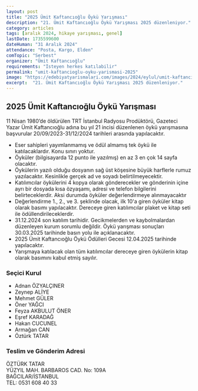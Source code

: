 ```yaml
---
layout: post
title: "2025 Ümit Kaftancıoğlu Öykü Yarışması"
description: "21. Ümit Kaftancıoğlu Öykü Yarışması 2025 düzenleniyor."
category: articles
tags: [aralık 2024, hikaye yarışması, genel]
lastDate: 1735599600
dateHuman: "31 Aralık 2024"
attendance: "Posta, Kargo, Elden"
comTopic: "Serbest"
organizer: "Ümit Kaftancıoğlu"
requirements: "İsteyen herkes katılabilir"
permalink: "umit-kaftancioglu-oyku-yarismasi-2025"
image: "https://edebiyatyarismalari.com/images/2024/eylul/umit-kaftancioglu-oyku-yarismasi.webp"
excerpt:  "21. Ümit Kaftancıoğlu Öykü Yarışması 2025 düzenleniyor."
---
```


## 2025 Ümit Kaftancıoğlu Öykü Yarışması

11 Nisan 1980’de öldürülen TRT İstanbul Radyosu Prodüktörü, Gazeteci Yazar Ümit Kaftancıoğlu adına bu yıl 21 incisi düzenlenen öykü yarışmasına başvurular 20/09/2023-31/12/2024 tarihleri arasında yapılacaktır.

- Eser sahipleri yayımlanmamış ve ödül almamış tek öykü ile katılacaklardır. Konu sınırı yoktur.
- Öyküler (bilgisayarda 12 punto ile yazılmış) en az 3 en çok 14 sayfa olacaktır.
- Öykülerin yazılı olduğu dosyanın sağ üst köşesine büyük harflerle rumuz yazılacaktır. Kesinlikle gerçek ad ve soyadı belirtilmeyecektir.
- Katılımcılar öykülerini 4 kopya olarak gönderecekler ve gönderinin içine ayrı bir dosyada kısa özyaşamı, adresi ve telefon bilgilerini belirteceklerdir. Aksi durumda öyküler değerlendirmeye alınmayacaktır
- Değerlendirme 1., 2., ve 3. şeklinde olacak, ilk 10'a giren öyküler kitap olarak basımı yapılacaktır. Dereceye giren katılımcılar plaket ve kitap seti ile ödüllendirileceklerdir.
- 31.12.2024 son katılım tarihidir. Gecikmelerden ve kaybolmalardan düzenleyen kurum sorumlu değildir. Öykü yarışması sonuçları 30.03.2025 tarihinde basın yolu ile açıklanacaktır.
- 2025 Ümit Kaftancıoğlu Öykü Ödülleri Gecesi 12.04.2025 tarihinde yapılacaktır.
- Yarışmaya katılacak olan tüm katılımcılar dereceye giren öykülerin kitap olarak basımını kabul etmiş sayılır.

### Seçici Kurul
- Adnan ÖZYALÇINER
- Zeynep ALİYE
- Mehmet GÜLER
- Öner YAĞCI
- Feyza AKBULUT ÖNER
- Eşref KARADAĞ
- Hakan CUCUNEL
- Armağan CAN
- Öztürk TATAR

### Teslim ve Gönderim Adresi
ÖZTÜRK TATAR  
YÜZYIL MAH. BARBAROS CAD. No: 109A  
BAĞCILAR/İSTANBUL  
TEL: 0531 608 40 33